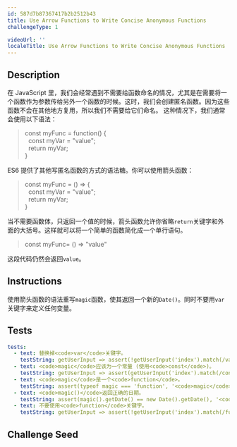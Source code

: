 ```yaml
---
id: 587d7b87367417b2b2512b43
title: Use Arrow Functions to Write Concise Anonymous Functions
challengeType: 1

videoUrl: ''
localeTitle: Use Arrow Functions to Write Concise Anonymous Functions
---
```


## Description
<section id='description'>
在 JavaScript 里，我们会经常遇到不需要给函数命名的情况，尤其是在需要将一个函数作为参数传给另外一个函数的时候。这时，我们会创建匿名函数。因为这些函数不会在其他地方复用，所以我们不需要给它们命名。
这种情况下，我们通常会使用以下语法：
<blockquote>const myFunc = function() {<br>&nbsp;&nbsp;const myVar = "value";<br>&nbsp;&nbsp;return myVar;<br>}</blockquote>
ES6 提供了其他写匿名函数的方式的语法糖。你可以使用箭头函数：
<blockquote>const myFunc = () => {<br>&nbsp;&nbsp;const myVar = "value";<br>&nbsp;&nbsp;return myVar;<br>}</blockquote>
当不需要函数体，只返回一个值的时候，箭头函数允许你省略<code>return</code>关键字和外面的大括号。这样就可以将一个简单的函数简化成一个单行语句。
<blockquote>const myFunc= () => "value"</blockquote>
这段代码仍然会返回<code>value</code>。
</section>

## Instructions
<section id='instructions'>
使用箭头函数的语法重写<code>magic</code>函数，使其返回一个新的<code>Date()</code>。同时不要用<code>var</code>关键字来定义任何变量。
</section>

## Tests
<section id='tests'>

```yml
tests:
  - text: 替换掉<code>var</code>关键字。
    testString: getUserInput => assert(!getUserInput('index').match(/var/g), '替换掉<code>var</code>关键字。');
  - text: <code>magic</code>应该为一个常量 (使用<code>const</code>)。
    testString: getUserInput => assert(getUserInput('index').match(/const\s+magic/g), '<code>magic</code>应该为一个常量 (使用<code>const</code>)。');
  - text: <code>magic</code>是一个<code>function</code>。
    testString: assert(typeof magic === 'function', '<code>magic</code>是一个<code>function</code>。');
  - text: <code>magic()</code>返回正确的日期。
    testString: assert(magic().getDate() == new Date().getDate(), '<code>magic()</code>返回正确的日期。');
  - text: 不要使用<code>function</code>关键字。
    testString: getUserInput => assert(!getUserInput('index').match(/function/g), '不要使用<code>function</code>关键字。');

```

</section>

## Challenge Seed
<section id='challengeSeed'>















</section>

              